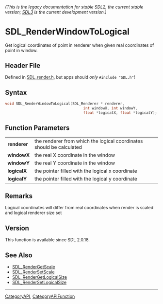 ###### (This is the legacy documentation for stable SDL2, the current stable version; [SDL3](https://wiki.libsdl.org/SDL3/) is the current development version.)
# SDL_RenderWindowToLogical

Get logical coordinates of point in renderer when given real coordinates of point in window.

## Header File

Defined in [SDL_render.h](https://github.com/libsdl-org/SDL/blob/SDL2/include/SDL_render.h), but apps should _only_ `#include "SDL.h"`!

## Syntax

```c
void SDL_RenderWindowToLogical(SDL_Renderer * renderer, 
                                    int windowX, int windowY, 
                                    float *logicalX, float *logicalY);

```

## Function Parameters

|                  |                                                                      |
| ---------------- | -------------------------------------------------------------------- |
| **renderer**     | the renderer from which the logical coordinates should be calculated |
| **windowX**      | the real X coordinate in the window                                  |
| **windowY**      | the real Y coordinate in the window                                  |
| **logicalX**     | the pointer filled with the logical x coordinate                     |
| **logicalY**     | the pointer filled with the logical y coordinate                     |

## Remarks

Logical coordinates will differ from real coordinates when render is scaled
and logical renderer size set

## Version

This function is available since SDL 2.0.18.

## See Also

* [SDL_RenderGetScale](SDL_RenderGetScale)
* [SDL_RenderSetScale](SDL_RenderSetScale)
* [SDL_RenderGetLogicalSize](SDL_RenderGetLogicalSize)
* [SDL_RenderSetLogicalSize](SDL_RenderSetLogicalSize)

----
[CategoryAPI](CategoryAPI), [CategoryAPIFunction](CategoryAPIFunction)


